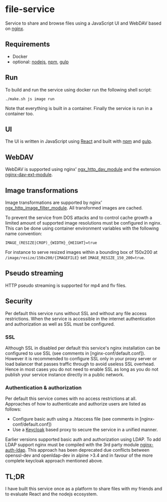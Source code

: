 # file-service
Service to share and browse files using a JavaScript UI and WebDAV based on [nginx](http://nginx.org).

## Requirements

- Docker
- optional: [nodejs](https://nodejs.org/), [npm](https://www.npmjs.com/), [gulp](http://gulpjs.com/)


## Run

To build and run the service using docker run the following shell script:
```
./make.sh js image run
```
Note that everything is built in a container. Finally the service is run in a container too.


## UI

The UI is written in JavaScript using [React](https://facebook.github.io/react/) and built with [npm](https://www.npmjs.com/) and [gulp](http://gulpjs.com/).


## WebDAV

WebDAV is supported using nginx' [ngx_http_dav_module](http://nginx.org/en/docs/http/ngx_http_dav_module.html) and the extension [nginx-dav-ext-module](https://github.com/arut/nginx-dav-ext-module).


## Image transformations

Image transformations are supported by nginx' [ngx_http_image_filter_module](http://nginx.org/en/docs/http/ngx_http_image_filter_module.html).
All transformed images are cached.

To prevent the service from DOS attacks and to control cache growth a limited amount of supported image resolutions must be configured in nginx.
This can be done using container environment variables with the following name convention:
```
IMAGE_(RESIZE|CROP)_{WIDTH}_{HEIGHT}=true
```

For instance to serve resized images within a bounding box of 150x200 at `/image/resize/150x200/{IMAGEFILE}` set `IMAGE_RESIZE_150_200=true`.


## Pseudo streaming

HTTP pseudo streaming is supported for mp4 and flv files.


## Security

Per default this service runs without SSL and without any file access restrictions.
When the service is accessible in the internet authentication and authorization as well as SSL must be configured.

### SSL

Although SSL in disabled per default this service's nginx installation can be configured to use SSL (see comments in [nginx-conf/default.conf]).
However it is recommended to configure SSL only in your proxy server or load balancer that passes traffic through to avoid useless SSL overhead.
Hence in most cases you do not need to enable SSL as long as you do not publish your service instance directly in a public network.

### Authentication & authorization

Per default this service comes with no access restrictions at all.
Approaches of how to authenticate and authorize users are listed as follows:

- Configure basic auth using a .htaccess file (see comments in [nginx-conf/default.conf])
- Use a [Keycloak](http://www.keycloak.org/) based proxy to secure the service in a unified manner.

Earlier versions supported basic auth and authorization using LDAP.
To add LDAP support nginx must be compiled with the 3rd party module [nginx-auth-ldap](https://github.com/kvspb/nginx-auth-ldap).
This approach has been deprecated due conflicts between openssl-dev and openldap-dev in alpine >3.4 and in favour of the more complete keycloak approach mentioned above.


## TL;DR

I have built this service once as a platform to share files with my friends and to evaluate React and the nodejs ecosystem.
